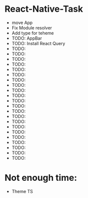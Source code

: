 # React-Native-Task


- move App
- Fix Module resolver
- Add type for teheme
- TODO: AppBar
- TODO: Install React Query
- TODO: 
- TODO: 
- TODO: 
- TODO: 
- TODO: 
- TODO: 
- TODO: 
- TODO: 
- TODO: 
- TODO: 
- TODO: 
- TODO: 
- TODO: 
- TODO: 
- TODO: 
- TODO: 
- TODO: 
- TODO: 
- TODO: 
- TODO: 
- TODO: 
- TODO: 




# Not enough time:
- Theme TS
